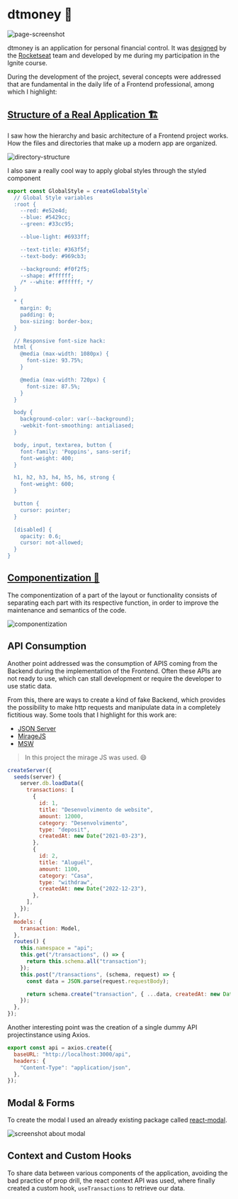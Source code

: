 # dtmoney 💸

![page-screenshot](./images/page-screenshot.png)

dtmoney is an application for personal financial control. It was [designed](<https://www.figma.com/file/0xmu9mj2TJYoIOubBFWsk5/dtmoney-Ignite-(Copy)>) by the [Rocketseat](https://www.rocketseat.com.br/) team and developed by me during my participation in the Ignite course.

During the development of the project, several concepts were addressed that are fundamental in the daily life of a Frontend professional, among which I highlight:

## [Structure of a Real Application 🏗️](#structure-of-a-real-application)

I saw how the hierarchy and basic architecture of a Frontend project works. How the files and directories that make up a modern app are organized.

![directory-structure](./images/structre.png)

I also saw a really cool way to apply global styles through the styled component

```JavaScript
export const GlobalStyle = createGlobalStyle`
  // Global Style variables
  :root {
    --red: #e52e4d;
    --blue: #5429cc;
    --green: #33cc95;

    --blue-light: #6933ff;

    --text-title: #363f5f;
    --text-body: #969cb3;

    --background: #f0f2f5;
    --shape: #ffffff;
    /* --white: #ffffff; */
  }

  * {
    margin: 0;
    padding: 0;
    box-sizing: border-box;
  }

  // Responsive font-size hack:
  html {
    @media (max-width: 1080px) {
      font-size: 93.75%;
    }

    @media (max-width: 720px) {
      font-size: 87.5%;
    }
  }

  body {
    background-color: var(--background);
    -webkit-font-smoothing: antialiased;
  }

  body, input, textarea, button {
    font-family: 'Poppins', sans-serif;
    font-weight: 400;
  }

  h1, h2, h3, h4, h5, h6, strong {
    font-weight: 600;
  }

  button {
    cursor: pointer;
  }

  [disabled] {
    opacity: 0.6;
    cursor: not-allowed;
  }
}
```

## [Componentization 🍰](#componentization)

The componentization of a part of the layout or functionality consists of separating each part with its respective function, in order to improve the maintenance and semantics of the code.

![componentization](./images/componentization.png)

## API Consumption

Another point addressed was the consumption of APIS coming from the Backend during the implementation of the Frontend. Often these APIs are not ready to use, which can stall development or require the developer to use static data.

From this, there are ways to create a kind of fake Backend, which provides the possibility to make http requests and manipulate data in a completely fictitious way. Some tools that I highlight for this work are:

- [JSON Server](https://github.com/typicode/json-server)
- [MirageJS](https://miragejs.com/)
- [MSW](https://mswjs.io/)

> In this project the mirage JS was used. :smile:

```JavaScript
createServer({
  seeds(server) {
    server.db.loadData({
      transactions: [
        {
          id: 1,
          title: "Desenvolvimento de website",
          amount: 12000,
          category: "Desenvolvimento",
          type: "deposit",
          createdAt: new Date("2021-03-23"),
        },
        {
          id: 2,
          title: "Aluguél",
          amount: 1100,
          category: "Casa",
          type: "withdraw",
          createdAt: new Date("2022-12-23"),
        },
      ],
    });
  },
  models: {
    transaction: Model,
  },
  routes() {
    this.namespace = "api";
    this.get("/transactions", () => {
      return this.schema.all("transaction");
    });
    this.post("/transactions", (schema, request) => {
      const data = JSON.parse(request.requestBody);

      return schema.create("transaction", { ...data, createdAt: new Date() });
    });
  },
});
```

Another interesting point was the creation of a single dummy API projectinstance using Axios.

```JavaScript
export const api = axios.create({
  baseURL: "http://localhost:3000/api",
  headers: {
    "Content-Type": "application/json",
  },
});
```

## Modal & Forms

To create the modal I used an already existing package called [react-modal](https://www.npmjs.com/package/react-modal).

![screenshot about modal](./images/modal-screenshot.png)

## Context and Custom Hooks

To share data between various components of the application, avoiding the bad practice of prop drill, the react context API was used, where finally created a custom hook, `useTransactions` to retrieve our data.